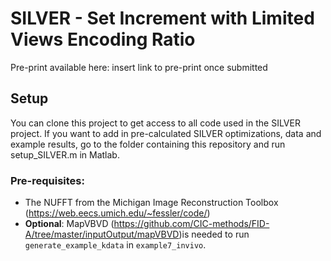 # SILVER - Set Increment with Limited Views Encoding Ratio
Pre-print available here: insert link to pre-print once submitted

## Setup
You can clone this project to get access to all code used in the SILVER project. If you want to add in pre-calculated SILVER optimizations, data and example results, go to the folder containing this repository and run setup_SILVER.m in Matlab. 

### Pre-requisites:
- The NUFFT from the Michigan Image Reconstruction Toolbox (https://web.eecs.umich.edu/~fessler/code/)
- <b>Optional</b>: MapVBVD (https://github.com/CIC-methods/FID-A/tree/master/inputOutput/mapVBVD)is needed to run `generate_example_kdata` in `example7_invivo`.
